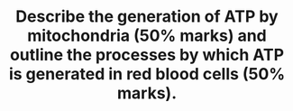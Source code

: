 ---
title: "Describe the generation of ATP by mitochondria (50% marks) and outline the processes by which ATP is generated in red blood cells (50% marks)."
entityType: SAQ
exam: PEX
college: CICM
year: 2022
sitting: B
question: 18
passRate: 15
EC_expectedDomains:
- "oxidative phosphorylation and the chemiosmotic mechanism in their description of ATP production by mitochondria"
- "description of the structure of the mitochondrial components involved in ATP production, the establishment of an electrochemical gradient of protons across the inner membrane, how the electron transport chain works and its components, and the roles of cytochrome oxidase and ATP synthase"
- "anaerobic glycolysis in the absence of mitochondria, with an emphasis on the key steps that consume or produce ATP"
- "The role of lactate dehydrogenase in regenerating NAD+ was also emphasised."
EC_errorsCommon:
- "Some candidates described other pathways of metabolism that do not generate ATP, for which no marks were awarded."
---